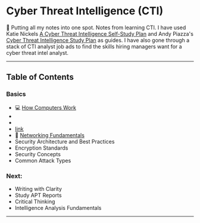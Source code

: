 # Cyber Threat Intelligence (CTI)

🚧 Putting all my notes into one spot. Notes from learning CTI. I have used Katie Nickels [A Cyber Threat Intelligence Self-Study Plan](https://medium.com/katies-five-cents/a-cyber-threat-intelligence-self-study-plan-part-1-968b5a8daf9a) and Andy Piazza's [Cyber Threat Intelligence Study Plan](https://klrgrz.medium.com/cyber-threat-intelligence-study-plan-c60484d319cb) as guides. I have also gone through a stack of CTI analyst job ads to find the skills hiring managers want for a cyber threat intel analyst.

___________________________

## Table of Contents

### Basics
  - 💻 [How Computers Work](https://github.com/thequietlife/CTI-101/blob/9ecf04ce747effdf5213c5bd420961c5000abefb/assets/networking%20fundamentals.md)
  -
  -
  - [link](https://github.com/thequietlife/CTI-101/blob/23494206c768cb8576a8f280d213c0de04930ceb/assets/networking%20fundamentals.md)
  - 🍰 [Networking Fundamentals](https://github.com/thequietlife/CTI-101/blob/6a391556dab9180617d55f3105ac12b7451fa767/assets/networking%20fundamentals.md)
  - Security Architecture and Best Practices
  - Encryption Standards
  - Security Concepts
  - Common Attack Types
  
### Next:
* Writing with Clarity
* Study APT Reports
* Critical Thinking
* Intelligence Analysis Fundamentals

____________________________

